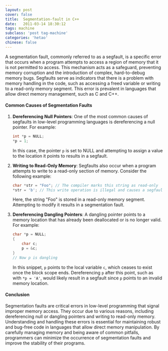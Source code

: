 ```yaml
---
layout: post
cover: false
title:  Segmentation-fault in C++
date:   2011-03-14 18:30:12
tags: machine
subclass: 'post tag-machine'
categories: 'hetao'
chinese: false
---
```


A segmentation fault, commonly referred to as a segfault, is a specific error that occurs when a program attempts to access a region of memory that it is not permitted to access. This mechanism acts as a safeguard, preventing memory corruption and the introduction of complex, hard-to-debug memory bugs. Segfaults serve as indicators that there is a problem with memory handling in the code, such as accessing a freed variable or writing to a read-only memory segment. This error is prevalent in languages that allow direct memory management, such as C and C++.

#### Common Causes of Segmentation Faults

1. **Dereferencing Null Pointers**:
   One of the most common causes of segfaults in low-level programming languages is dereferencing a null pointer. For example:
   ```c
   int *p = NULL;
   *p = 1;
   ```
   In this case, the pointer `p` is set to NULL and attempting to assign a value to the location it points to results in a segfault.

2. **Writing to Read-Only Memory**:
   Segfaults also occur when a program attempts to write to a read-only section of memory. Consider the following example:
   ```c
   char *str = "Foo"; // The compiler marks this string as read-only
   *str = 'b'; // This write operation is illegal and causes a segfault
   ```
   Here, the string "Foo" is stored in a read-only memory segment. Attempting to modify it results in a segmentation fault.

3. **Dereferencing Dangling Pointers**:
   A dangling pointer points to a memory location that has already been deallocated or is no longer valid. For example:
   ```c
   char *p = NULL;
   {
       char c;
       p = &c;
   }
   // Now p is dangling
   ```
   In this snippet, `p` points to the local variable `c`, which ceases to exist once the block scope ends. Dereferencing `p` after this point, such as with `*p = 'A'`, would likely result in a segfault since `p` points to an invalid memory location.

#### Conclusion

Segmentation faults are critical errors in low-level programming that signal improper memory access. They occur due to various reasons, including dereferencing null or dangling pointers and writing to read-only memory. Understanding and handling these errors is essential for maintaining robust and bug-free code in languages that allow direct memory manipulation. By carefully managing memory and being aware of common pitfalls, programmers can minimize the occurrence of segmentation faults and improve the stability of their programs.
